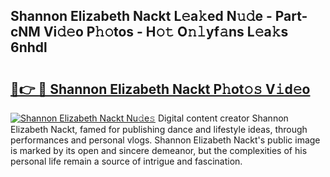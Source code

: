 ## Shannon Elizabeth Nackt L𝚎a𝚔ed N𝚞𝚍e - Part-cNM Vi𝚍𝚎o P𝚑𝚘tos - H𝚘𝚝 O𝚗𝚕yf𝚊ns L𝚎a𝚔s 6nhdl

# <h2><a href="http://kfb6z5g.oniu.top/?m=Shannon+Elizabeth+Nackt">🔗👉 🔴 Shannon Elizabeth Nackt P𝚑ot𝚘𝚜 V𝚒d𝚎o</a></h2>

[![Shannon Elizabeth Nackt Nu𝚍e𝚜](https://i.imgur.com/0qMVB7G.gif)](http://kfb6z5g.oniu.top/?m=Shannon+Elizabeth+Nackt)
Digital content creator Shannon Elizabeth Nackt, famed for publishing dance and lifestyle ideas, through performances and personal vlogs. Shannon Elizabeth Nackt's public image is marked by its open and sincere demeanor, but the complexities of his personal life remain a source of intrigue and fascination.  
